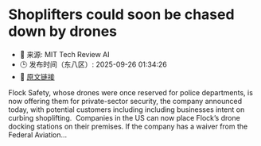 # Shoplifters could soon be chased down by drones
- 📅 来源: MIT Tech Review AI
- 🕒 发布时间（东八区）: 2025-09-26 01:34:26
- 🔗 [原文链接](https://www.technologyreview.com/2025/09/25/1124088/shoplifters-could-soon-be-chased-down-by-drones/)

Flock Safety, whose drones were once reserved for police departments, is now offering them for private-sector security, the company announced today, with potential customers including including businesses intent on curbing shoplifting.  Companies in the US can now place Flock’s drone docking stations on their premises. If the company has a waiver from the Federal Aviation&#8230;